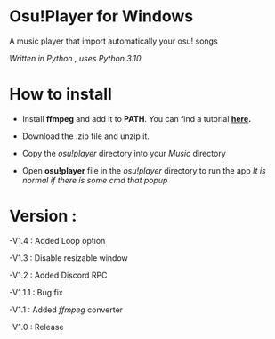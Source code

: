 # Osu!Player for Windows

A music player that import automatically your osu! songs

*Written in Python , uses Python 3.10*

# How to install

- Install **ffmpeg** and add it to **PATH**. You can find a tutorial **[here](https://www.geeksforgeeks.org/how-to-install-ffmpeg-on-windows/).**

- Download the .zip file and unzip it.

- Copy the *osu!player* directory into your *Music* directory

- Open **osu!player** file in the *osu!player* directory to run the app *It is normal if there is some cmd that popup*

# Version :

-V1.4 : Added Loop option

-V1.3 : Disable resizable window

-V1.2 : Added Discord RPC

-V1.1.1 : Bug fix

-V1.1 : Added *ffmpeg* converter

-V1.0 : Release
